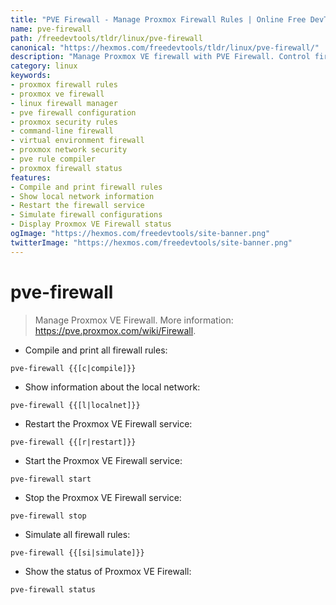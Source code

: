 ```yaml
---
title: "PVE Firewall - Manage Proxmox Firewall Rules | Online Free DevTools by Hexmos"
name: pve-firewall
path: /freedevtools/tldr/linux/pve-firewall
canonical: "https://hexmos.com/freedevtools/tldr/linux/pve-firewall/"
description: "Manage Proxmox VE firewall with PVE Firewall. Control firewall rules and simulate configurations on Linux. Free online tool, no registration required."
category: linux
keywords:
- proxmox firewall rules
- proxmox ve firewall
- linux firewall manager
- pve firewall configuration
- proxmox security rules
- command-line firewall
- virtual environment firewall
- proxmox network security
- pve rule compiler
- proxmox firewall status
features:
- Compile and print firewall rules
- Show local network information
- Restart the firewall service
- Simulate firewall configurations
- Display Proxmox VE Firewall status
ogImage: "https://hexmos.com/freedevtools/site-banner.png"
twitterImage: "https://hexmos.com/freedevtools/site-banner.png"
---
```


# pve-firewall

> Manage Proxmox VE Firewall.
> More information: <https://pve.proxmox.com/wiki/Firewall>.

- Compile and print all firewall rules:

`pve-firewall {{[c|compile]}}`

- Show information about the local network:

`pve-firewall {{[l|localnet]}}`

- Restart the Proxmox VE Firewall service:

`pve-firewall {{[r|restart]}}`

- Start the Proxmox VE Firewall service:

`pve-firewall start`

- Stop the Proxmox VE Firewall service:

`pve-firewall stop`

- Simulate all firewall rules:

`pve-firewall {{[si|simulate]}}`

- Show the status of Proxmox VE Firewall:

`pve-firewall status`
